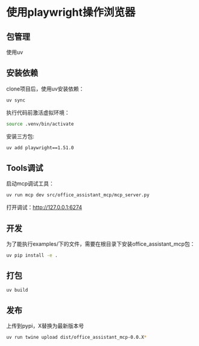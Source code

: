 # 使用playwright操作浏览器

## 包管理
使用uv

## 安装依赖
clone项目后，使用uv安装依赖：
```bash
uv sync
```

执行代码前激活虚拟环境：
```bash
source .venv/bin/activate
```

安装三方包:
```bash
uv add playwright==1.51.0
```


## Tools调试

启动mcp调试工具：
```bash
uv run mcp dev src/office_assistant_mcp/mcp_server.py
```
打开调试：http://127.0.0.1:6274 

## 开发

为了能执行examples/下的文件，需要在根目录下安装office_assistant_mcp包：
```bash
uv pip install -e .
```

## 打包

```bash
uv build
```

## 发布
上传到pypi，X替换为最新版本号
```bash
uv run twine upload dist/office_assistant_mcp-0.0.X*
```




